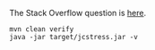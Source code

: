 The Stack Overflow question is [here](https://stackoverflow.com/questions/79288845/can-r1-0-and-r2-0-occur-without-volatile-in-this-java-program).

```shell
mvn clean verify
java -jar target/jcstress.jar -v
```
